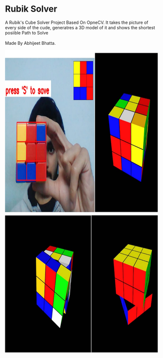 # Rubik Solver
A Rubik's Cube Solver Project Based On OpneCV. It takes the picture of every side of the cude, generatres a 3D model of it and shows the shortest posiible Path to Solve <br><br>
Made By Abhijeet Bhatta.

<img src="./rubik's-project.jpeg" width=1700 height=1000>

